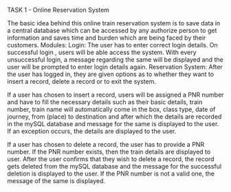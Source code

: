 TASK 1 - Online Reservation System

The basic idea behind this online train reservation system is to save data in a central database which can be accessed by any authorize person to get information and saves time and burden which are being faced by their customers. Modules: Login: The user has to enter correct login details. On successful login , users will be able access the system. With every unsuccessful login, a message regarding the same will be displayed and the user will be prompted to enter login details again. Reservation System: After the user has logged in, they are given options as to whether they want to insert a record, delete a record or to exit the system.

If a user has chosen to insert a record, users will be assigned a PNR number and have to fill the necessary details such as their basic details, train number, train name will automatically come in the box, class type, date of journey, from (place) to destination and after which the details are recorded in the mySQL database and message for the same is displayed to the user. If an exception occurs, the details are displayed to the user.

If a user has chosen to delete a record, the user has to provide a PNR number. If the PNR number exists, then the train details are displayed to user. After the user confirms that they wish to delete a record, the record gets deleted from the mySQL database and the message for the successful deletion is displayed to the user. If the PNR number is not a valid one, the message of the same is displayed.
